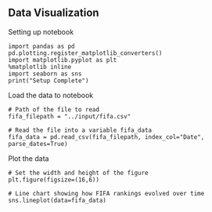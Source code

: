 ## Data Visualization
Setting up notebook
```
import pandas as pd
pd.plotting.register_matplotlib_converters()
import matplotlib.pyplot as plt
%matplotlib inline
import seaborn as sns
print("Setup Complete")
```
Load the data to notebook
```
# Path of the file to read
fifa_filepath = "../input/fifa.csv"

# Read the file into a variable fifa_data
fifa_data = pd.read_csv(fifa_filepath, index_col="Date", parse_dates=True)
```
Plot the data
```
# Set the width and height of the figure
plt.figure(figsize=(16,6))

# Line chart showing how FIFA rankings evolved over time 
sns.lineplot(data=fifa_data)
```

